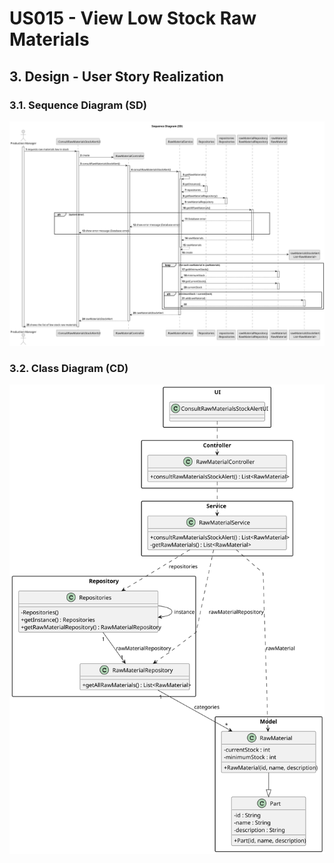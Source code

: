 # US015 - View Low Stock Raw Materials

## 3. Design - User Story Realization

### 3.1. Sequence Diagram (SD)

![Sequence Diagram](svg/us015-sequence-diagram.svg)

### 3.2. Class Diagram (CD)

![Class Diagram](svg/us015-class-diagram.svg)